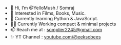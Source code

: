 - 👋 Hi, I’m @YelloMush / Somraj
- 👀 Interested in Films, Books, Music.
- 🌱 Currently learning Python & JavaScript.
- 👷‍♂️ Currently Working compact & minimal projects
- 📫 Reach me at : somplier2245@gmail.com
- ✨ YT Channel : [youtube.com/@eeksobees](https://www.youtube.com/@eeksobees)

<!---
YelloMush/YelloMush is a ✨ special ✨ repository because its `README.md` (this file) appears on your GitHub profile.
You can click the Preview link to take a look at your changes.
--->

